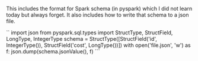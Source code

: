 This includes the format for Spark schema (in pyspark) which I did not learn
today but always forget. It also includes how to write that schema to a json
file.

``
import json
from pyspark.sql.types import StructType, StructField, LongType, IntegerType
schema = StructType([StructField('id', IntegerType()),
                     StructField('cost', LongType())])
with open('file.json', 'w') as f:
    json.dump(schema.jsonValue(), f)
            ```
